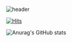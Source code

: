 ![header](https://capsule-render.vercel.app/api?type=Waving&color=auto&height=300&section=header&text=tenderex%&fontSize=90)


<!-- 통계 -->
[![Hits](https://hits.seeyoufarm.com/api/count/incr/badge.svg?url=https%3A%2F%2Fgithub.com%2Ft3nderex%2Fhit-counter&count_bg=%2379C83D&title_bg=%23555555&icon=&icon_color=%23E7E7E7&title=hits&edge_flat=false)](https://hits.seeyoufarm.com)

<!-- 랭크 -->
![Anurag's GitHub stats](https://github-readme-stats.vercel.app/api?username=t3nderex&show_icons=true&theme=dracula&count_private=true)

